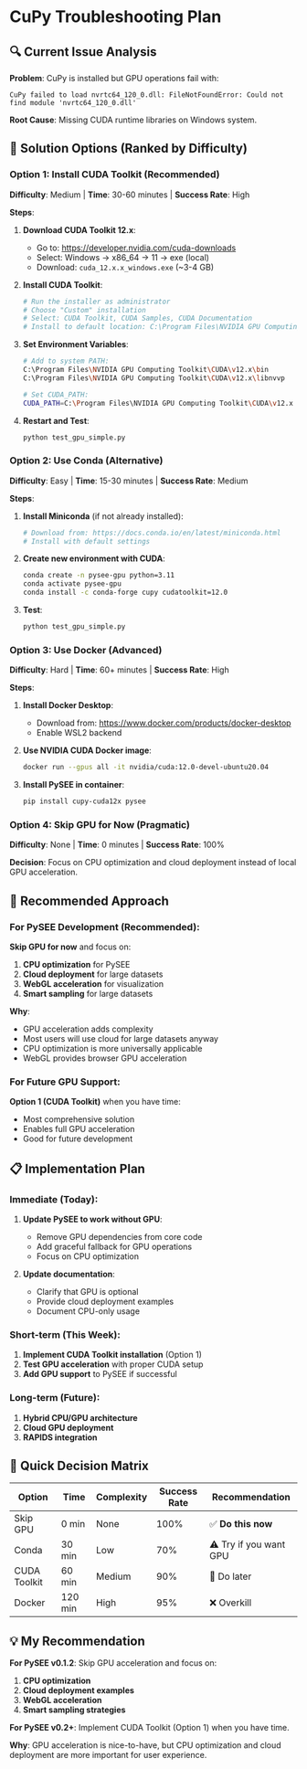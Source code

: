 # CuPy Troubleshooting Plan

## 🔍 **Current Issue Analysis**

**Problem**: CuPy is installed but GPU operations fail with:
```
CuPy failed to load nvrtc64_120_0.dll: FileNotFoundError: Could not find module 'nvrtc64_120_0.dll'
```

**Root Cause**: Missing CUDA runtime libraries on Windows system.

## 🎯 **Solution Options (Ranked by Difficulty)**

### **Option 1: Install CUDA Toolkit (Recommended)**
**Difficulty**: Medium | **Time**: 30-60 minutes | **Success Rate**: High

**Steps**:
1. **Download CUDA Toolkit 12.x**:
   - Go to: https://developer.nvidia.com/cuda-downloads
   - Select: Windows → x86_64 → 11 → exe (local)
   - Download: `cuda_12.x.x_windows.exe` (~3-4 GB)

2. **Install CUDA Toolkit**:
   ```bash
   # Run the installer as administrator
   # Choose "Custom" installation
   # Select: CUDA Toolkit, CUDA Samples, CUDA Documentation
   # Install to default location: C:\Program Files\NVIDIA GPU Computing Toolkit\CUDA\v12.x
   ```

3. **Set Environment Variables**:
   ```bash
   # Add to system PATH:
   C:\Program Files\NVIDIA GPU Computing Toolkit\CUDA\v12.x\bin
   C:\Program Files\NVIDIA GPU Computing Toolkit\CUDA\v12.x\libnvvp
   
   # Set CUDA_PATH:
   CUDA_PATH=C:\Program Files\NVIDIA GPU Computing Toolkit\CUDA\v12.x
   ```

4. **Restart and Test**:
   ```bash
   python test_gpu_simple.py
   ```

### **Option 2: Use Conda (Alternative)**
**Difficulty**: Easy | **Time**: 15-30 minutes | **Success Rate**: Medium

**Steps**:
1. **Install Miniconda** (if not already installed):
   ```bash
   # Download from: https://docs.conda.io/en/latest/miniconda.html
   # Install with default settings
   ```

2. **Create new environment with CUDA**:
   ```bash
   conda create -n pysee-gpu python=3.11
   conda activate pysee-gpu
   conda install -c conda-forge cupy cudatoolkit=12.0
   ```

3. **Test**:
   ```bash
   python test_gpu_simple.py
   ```

### **Option 3: Use Docker (Advanced)**
**Difficulty**: Hard | **Time**: 60+ minutes | **Success Rate**: High

**Steps**:
1. **Install Docker Desktop**:
   - Download from: https://www.docker.com/products/docker-desktop
   - Enable WSL2 backend

2. **Use NVIDIA CUDA Docker image**:
   ```bash
   docker run --gpus all -it nvidia/cuda:12.0-devel-ubuntu20.04
   ```

3. **Install PySEE in container**:
   ```bash
   pip install cupy-cuda12x pysee
   ```

### **Option 4: Skip GPU for Now (Pragmatic)**
**Difficulty**: None | **Time**: 0 minutes | **Success Rate**: 100%

**Decision**: Focus on CPU optimization and cloud deployment instead of local GPU acceleration.

## 🎯 **Recommended Approach**

### **For PySEE Development (Recommended)**:
**Skip GPU for now** and focus on:
1. **CPU optimization** for PySEE
2. **Cloud deployment** for large datasets
3. **WebGL acceleration** for visualization
4. **Smart sampling** for large datasets

**Why**:
- GPU acceleration adds complexity
- Most users will use cloud for large datasets anyway
- CPU optimization is more universally applicable
- WebGL provides browser GPU acceleration

### **For Future GPU Support**:
**Option 1 (CUDA Toolkit)** when you have time:
- Most comprehensive solution
- Enables full GPU acceleration
- Good for future development

## 📋 **Implementation Plan**

### **Immediate (Today)**:
1. **Update PySEE to work without GPU**:
   - Remove GPU dependencies from core code
   - Add graceful fallback for GPU operations
   - Focus on CPU optimization

2. **Update documentation**:
   - Clarify that GPU is optional
   - Provide cloud deployment examples
   - Document CPU-only usage

### **Short-term (This Week)**:
1. **Implement CUDA Toolkit installation** (Option 1)
2. **Test GPU acceleration** with proper CUDA setup
3. **Add GPU support** to PySEE if successful

### **Long-term (Future)**:
1. **Hybrid CPU/GPU architecture**
2. **Cloud GPU deployment**
3. **RAPIDS integration**

## 🚀 **Quick Decision Matrix**

| Option | Time | Complexity | Success Rate | Recommendation |
|--------|------|------------|--------------|----------------|
| Skip GPU | 0 min | None | 100% | ✅ **Do this now** |
| Conda | 30 min | Low | 70% | ⚠️ Try if you want GPU |
| CUDA Toolkit | 60 min | Medium | 90% | 🔄 Do later |
| Docker | 120 min | High | 95% | ❌ Overkill |

## 💡 **My Recommendation**

**For PySEE v0.1.2**: Skip GPU acceleration and focus on:
1. **CPU optimization**
2. **Cloud deployment examples**
3. **WebGL acceleration**
4. **Smart sampling strategies**

**For PySEE v0.2+**: Implement CUDA Toolkit (Option 1) when you have time.

**Why**: GPU acceleration is nice-to-have, but CPU optimization and cloud deployment are more important for user experience.
